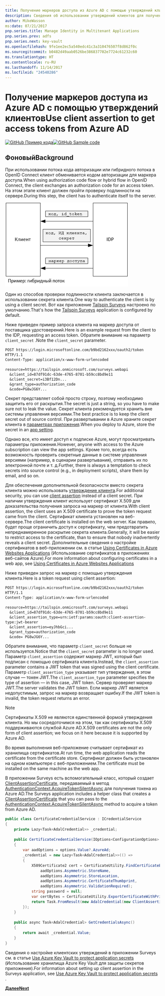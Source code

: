 ```yaml
---
title: Получение маркеров доступа из Azure AD с помощью утверждений клиентов
description: Сведения об использовании утверждений клиентов для получения маркеров доступа из Azure AD.
author: MikeWasson
ms:date: 07/21/2017
pnp.series.title: Manage Identity in Multitenant Applications
pnp.series.prev: adfs
pnp.series.next: key-vault
ms.openlocfilehash: 9fe1ee2ec5a540edc41c3a310476507f8d862f0c
ms.sourcegitcommit: b0482d49aab0526be386837702e7724c61232c60
ms.translationtype: HT
ms.contentlocale: ru-RU
ms.lasthandoff: 11/14/2017
ms.locfileid: "24540286"
---
```

# <a name="use-client-assertion-to-get-access-tokens-from-azure-ad"></a><span data-ttu-id="935b2-103">Получение маркеров доступа из Azure AD с помощью утверждений клиентов</span><span class="sxs-lookup"><span data-stu-id="935b2-103">Use client assertion to get access tokens from Azure AD</span></span>

<span data-ttu-id="935b2-104">[![GitHub](../_images/github.png) Пример кода][sample application]</span><span class="sxs-lookup"><span data-stu-id="935b2-104">[![GitHub](../_images/github.png) Sample code][sample application]</span></span>

## <a name="background"></a><span data-ttu-id="935b2-105">Фоновый</span><span class="sxs-lookup"><span data-stu-id="935b2-105">Background</span></span>
<span data-ttu-id="935b2-106">При использовании потока кода авторизации или гибридного потока в OpenID Connect клиент обменивается кодом авторизации для маркера доступа.</span><span class="sxs-lookup"><span data-stu-id="935b2-106">When using authorization code flow or hybrid flow in OpenID Connect, the client exchanges an authorization code for an access token.</span></span> <span data-ttu-id="935b2-107">На этом этапе клиент должен пройти проверку подлинности на сервере.</span><span class="sxs-lookup"><span data-stu-id="935b2-107">During this step, the client has to authenticate itself to the server.</span></span>

![Секрет клиента](./images/client-secret.png)

<span data-ttu-id="935b2-109">Один из способов проверки подлинности клиента заключается в использовании секрета клиента.</span><span class="sxs-lookup"><span data-stu-id="935b2-109">One way to authenticate the client is by using a client secret.</span></span> <span data-ttu-id="935b2-110">Вот как приложение [Tailspin Surveys][Surveys] настроено по умолчанию.</span><span class="sxs-lookup"><span data-stu-id="935b2-110">That's how the [Tailspin Surveys][Surveys] application is configured by default.</span></span>

<span data-ttu-id="935b2-111">Ниже приведен пример запроса клиента на маркер доступа от поставщика удостоверений.</span><span class="sxs-lookup"><span data-stu-id="935b2-111">Here is an example request from the client to the IDP, requesting an access token.</span></span> <span data-ttu-id="935b2-112">Обратите внимание на параметр `client_secret` .</span><span class="sxs-lookup"><span data-stu-id="935b2-112">Note the `client_secret` parameter.</span></span>

```
POST https://login.microsoftonline.com/b9bd2162xxx/oauth2/token HTTP/1.1
Content-Type: application/x-www-form-urlencoded

resource=https://tailspin.onmicrosoft.com/surveys.webapi
  &client_id=87df91dc-63de-4765-8701-b59cc8bd9e11
  &client_secret=i3Bf12Dn...
  &grant_type=authorization_code
  &code=PG8wJG6Y...
```

<span data-ttu-id="935b2-113">Секрет представляет собой просто строку, поэтому необходимо защитить его от раскрытия.</span><span class="sxs-lookup"><span data-stu-id="935b2-113">The secret is just a string, so you have to make sure not to leak the value.</span></span> <span data-ttu-id="935b2-114">Секрет клиента рекомендуется хранить вне системы управления версиями.</span><span class="sxs-lookup"><span data-stu-id="935b2-114">The best practice is to keep the client secret out of source control.</span></span> <span data-ttu-id="935b2-115">При развертывании в Azure храните секрет клиента в [параметрах приложения][configure-web-app].</span><span class="sxs-lookup"><span data-stu-id="935b2-115">When you deploy to Azure, store the secret in an [app setting][configure-web-app].</span></span>

<span data-ttu-id="935b2-116">Однако все, кто имеет доступ к подписке Azure, могут просматривать параметры приложения.</span><span class="sxs-lookup"><span data-stu-id="935b2-116">However, anyone with access to the Azure subscription can view the app settings.</span></span> <span data-ttu-id="935b2-117">Кроме того, всегда есть возможность проверить секретные данные в системе управления версиями (например, в сценарии развертывания), отправить их по электронной почте и т. д.</span><span class="sxs-lookup"><span data-stu-id="935b2-117">Further, there is always a temptation to check secrets into source control (e.g., in deployment scripts), share them by email, and so on.</span></span>

<span data-ttu-id="935b2-118">Для обеспечения дополнительной безопасности вместо секрета клиента можно использовать [утверждение клиента].</span><span class="sxs-lookup"><span data-stu-id="935b2-118">For additional security, you can use [client assertion] instead of a client secret.</span></span> <span data-ttu-id="935b2-119">При наличии утверждения клиент использует сертификат X.509 для доказательства получения запроса на маркер от клиента.</span><span class="sxs-lookup"><span data-stu-id="935b2-119">With client assertion, the client uses an X.509 certificate to prove the token request came from the client.</span></span> <span data-ttu-id="935b2-120">Сертификат клиента установлен на веб-сервере.</span><span class="sxs-lookup"><span data-stu-id="935b2-120">The client certificate is installed on the web server.</span></span> <span data-ttu-id="935b2-121">Как правило, будет проще ограничить доступ к сертификату, чем предотвратить непреднамеренное раскрытие секрета клиента.</span><span class="sxs-lookup"><span data-stu-id="935b2-121">Generally, it will be easier to restrict access to the certificate, than to ensure that nobody inadvertently reveals a client secret.</span></span> <span data-ttu-id="935b2-122">Дополнительные сведения о настройке сертификатов в веб-приложении см. в статье [Using Certificates in Azure Websites Applications][using-certs-in-websites] (Использование сертификатов в приложениях веб-сайтов Azure).</span><span class="sxs-lookup"><span data-stu-id="935b2-122">For more information about configuring certificates in a web app, see [Using Certificates in Azure Websites Applications][using-certs-in-websites]</span></span>

<span data-ttu-id="935b2-123">Ниже приведен запрос на маркер с помощью утверждения клиента.</span><span class="sxs-lookup"><span data-stu-id="935b2-123">Here is a token request using client assertion:</span></span>

```
POST https://login.microsoftonline.com/b9bd2162xxx/oauth2/token HTTP/1.1
Content-Type: application/x-www-form-urlencoded

resource=https://tailspin.onmicrosoft.com/surveys.webapi
  &client_id=87df91dc-63de-4765-8701-b59cc8bd9e11
  &client_assertion_type=urn:ietf:params:oauth:client-assertion-type:jwt-bearer
  &client_assertion=eyJhbGci...
  &grant_type=authorization_code
  &code= PG8wJG6Y...
```

<span data-ttu-id="935b2-124">Обратите внимание, что параметр `client_secret` больше не используется.</span><span class="sxs-lookup"><span data-stu-id="935b2-124">Notice that the `client_secret` parameter is no longer used.</span></span> <span data-ttu-id="935b2-125">Параметр `client_assertion` содержит маркер JWT, который был подписан с помощью сертификата клиента.</span><span class="sxs-lookup"><span data-stu-id="935b2-125">Instead, the `client_assertion` parameter contains a JWT token that was signed using the client certificate.</span></span> <span data-ttu-id="935b2-126">Параметр `client_assertion_type` указывает тип утверждения, в этом случае &mdash; токен JWT.</span><span class="sxs-lookup"><span data-stu-id="935b2-126">The `client_assertion_type` parameter specifies the type of assertion &mdash; in this case, JWT token.</span></span> <span data-ttu-id="935b2-127">Сервер проверяет маркер JWT.</span><span class="sxs-lookup"><span data-stu-id="935b2-127">The server validates the JWT token.</span></span> <span data-ttu-id="935b2-128">Если маркер JWT является недопустимым, запрос на маркер возвращает ошибку.</span><span class="sxs-lookup"><span data-stu-id="935b2-128">If the JWT token is invalid, the token request returns an error.</span></span>

> [!NOTE]
> <span data-ttu-id="935b2-129">Сертификаты X.509 не являются единственной формой утверждения клиента. Но мы сосредоточимся на этом, так как сертификаты X.509 поддерживаются службой Azure AD.</span><span class="sxs-lookup"><span data-stu-id="935b2-129">X.509 certificates are not the only form of client assertion; we focus on it here because it is supported by Azure AD.</span></span>
> 
> 

<span data-ttu-id="935b2-130">Во время выполнения веб-приложение считывает сертификат из хранилища сертификатов.</span><span class="sxs-lookup"><span data-stu-id="935b2-130">At run time, the web application reads the certificate from the certificate store.</span></span> <span data-ttu-id="935b2-131">Сертификат должен быть установлен на одном компьютере с веб-приложением.</span><span class="sxs-lookup"><span data-stu-id="935b2-131">The certificate must be installed on the same machine as the web app.</span></span>

<span data-ttu-id="935b2-132">В приложении Surveys есть вспомогательный класс, который создает [ClientAssertionCertificate](/dotnet/api/microsoft.identitymodel.clients.activedirectory.clientassertioncertificate), передаваемый в метод [AuthenticationContext.AcquireTokenSilentAsync](/dotnet/api/microsoft.identitymodel.clients.activedirectory.authenticationcontext.acquiretokensilentasync) для получения токена из Azure AD.</span><span class="sxs-lookup"><span data-stu-id="935b2-132">The Surveys application includes a helper class that creates a [ClientAssertionCertificate](/dotnet/api/microsoft.identitymodel.clients.activedirectory.clientassertioncertificate) that you can pass to the [AuthenticationContext.AcquireTokenSilentAsync](/dotnet/api/microsoft.identitymodel.clients.activedirectory.authenticationcontext.acquiretokensilentasync) method to acquire a token from Azure AD.</span></span>

```csharp
public class CertificateCredentialService : ICredentialService
{
    private Lazy<Task<AdalCredential>> _credential;

    public CertificateCredentialService(IOptions<ConfigurationOptions> options)
    {
        var aadOptions = options.Value?.AzureAd;
        _credential = new Lazy<Task<AdalCredential>>(() =>
        {
            X509Certificate2 cert = CertificateUtility.FindCertificateByThumbprint(
                aadOptions.Asymmetric.StoreName,
                aadOptions.Asymmetric.StoreLocation,
                aadOptions.Asymmetric.CertificateThumbprint,
                aadOptions.Asymmetric.ValidationRequired);
            string password = null;
            var certBytes = CertificateUtility.ExportCertificateWithPrivateKey(cert, out password);
            return Task.FromResult(new AdalCredential(new ClientAssertionCertificate(aadOptions.ClientId, new X509Certificate2(certBytes, password))));
        });
    }

    public async Task<AdalCredential> GetCredentialsAsync()
    {
        return await _credential.Value;
    }
}
```

<span data-ttu-id="935b2-133">Сведения о настройке клиентских утверждений в приложении Surveys см. в статье [Use Azure Key Vault to protect application secrets][key vault] (Использование хранилища Azure Key Vault для защиты секретов приложения).</span><span class="sxs-lookup"><span data-stu-id="935b2-133">For information about setting up client assertion in the Surveys application, see [Use Azure Key Vault to protect application secrets ][key vault].</span></span>

<span data-ttu-id="935b2-134">[**Далее**][key vault]</span><span class="sxs-lookup"><span data-stu-id="935b2-134">[**Next**][key vault]</span></span>

<!-- Links -->
[configure-web-app]: /azure/app-service-web/web-sites-configure/
[azure-management-portal]: https://portal.azure.com
[утверждение клиента]: https://tools.ietf.org/html/rfc7521
[client assertion]: https://tools.ietf.org/html/rfc7521
[key vault]: key-vault.md
[Setup-KeyVault]: https://github.com/mspnp/multitenant-saas-guidance/blob/master/scripts/Setup-KeyVault.ps1
[Surveys]: tailspin.md
[using-certs-in-websites]: https://azure.microsoft.com/blog/using-certificates-in-azure-websites-applications/

[sample application]: https://github.com/mspnp/multitenant-saas-guidance
